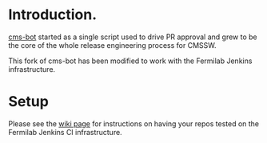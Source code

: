 # Introduction.

[cms-bot](https://github.com/cms-sw/cms-bot) started as a single script used to drive PR approval and grew to
be the core of the whole release engineering process for CMSSW.

This fork of cms-bot has been modified to work with the Fermilab Jenkins infrastructure.

# Setup

Please see the [wiki page](https://github.com/LArSoft/cms-bot/wiki/Setting-up-Pull-Requests-and-or-Push-CI-testing-for-your-organizations-repositories) for instructions on having your repos tested on the Fermilab Jenkins CI infrastructure.
